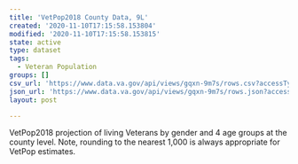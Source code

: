 ```yaml
---
title: 'VetPop2018 County Data, 9L'
created: '2020-11-10T17:15:58.153804'
modified: '2020-11-10T17:15:58.153815'
state: active
type: dataset
tags:
  - Veteran Population
groups: []
csv_url: 'https://www.data.va.gov/api/views/gqxn-9m7s/rows.csv?accessType=DOWNLOAD'
json_url: 'https://www.data.va.gov/api/views/gqxn-9m7s/rows.json?accessType=DOWNLOAD'
layout: post

---
```

VetPop2018 projection of living Veterans by gender and 4 age groups at the county level. Note, rounding to the nearest 1,000 is always appropriate for VetPop estimates.
